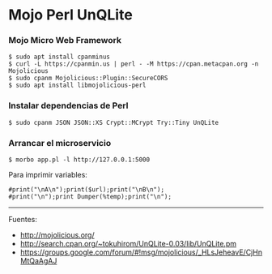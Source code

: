 # Mojo Perl UnQLite

### Mojo Micro Web Framework

    $ sudo apt install cpanminus
    $ curl -L https://cpanmin.us | perl - -M https://cpan.metacpan.org -n Mojolicious
    $ sudo cpanm Mojolicious::Plugin::SecureCORS
    $ sudo apt install libmojolicious-perl

### Instalar dependencias de Perl

    $ sudo cpanm JSON JSON::XS Crypt::MCrypt Try::Tiny UnQLite

### Arrancar el microservicio

    $ morbo app.pl -l http://127.0.0.1:5000

Para imprimir variables:

    #print("\nA\n");print($url);print("\nB\n");
    #print("\n");print Dumper(%temp);print("\n");

---

Fuentes:

+ http://mojolicious.org/
+ http://search.cpan.org/~tokuhirom/UnQLite-0.03/lib/UnQLite.pm
+ https://groups.google.com/forum/#!msg/mojolicious/_HLsJeheavE/CjHnMtQaAgAJ

